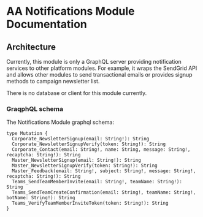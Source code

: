 # AA Notifications Module Documentation

## Architecture
Currently, this module is only a GraphQL server providing notification services to other platform modules. For example, it wraps the SendGrid API and allows other modules to send transactional emails or provides signup methods to campaign newsletter list.

There is no database or client for this module currently.

### GraqphQL schema

The Notifications Module graphql schema:

```
type Mutation {
  Corporate_NewsletterSignup(email: String!): String
  Corporate_NewsletterSignupVerify(token: String!): String
  Corporate_Contact(email: String!, name: String, message: String!, recaptcha: String!): String
  Master_NewsletterSignup(email: String!): String
  Master_NewsletterSignupVerify(token: String!): String
  Master_Feedback(email: String!, subject: String!, message: String!, recaptcha: String!): String
  Teams_SendTeamMemberInvite(email: String!, teamName: String!): String
  Teams_SendTeamCreateConfirmation(email: String!, teamName: String!, botName: String!): String
  Teams_VerifyTeamMemberInviteToken(token: String!): String
}
```
